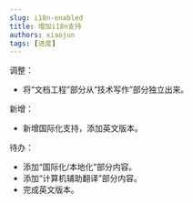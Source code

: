 ```yaml
---
slug: i18n-enabled
title: 增加i18n支持
authors: xiaojun
tags: [进度]
---
```


调整：

- 将“文档工程”部分从“技术写作”部分独立出来。

新增：

- 新增国际化支持，添加英文版本。

待办：

- 添加“国际化/本地化”部分内容。
- 添加“计算机辅助翻译”部分内容。
- 完成英文版本。
